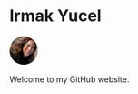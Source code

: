 <!DOCTYPE html>
<html>
<head>
<meta name="viewport" content="width=device-width, initial-scale=1">
<style>
img {
  border-radius: 50%;
}
</style>
</head>
  
<body>
<h1>Irmak Yucel</h1>
<img src="/IMG_3341 2.jpg" alt="pic" width="50" height="50">
<p>Welcome to my GitHub website.</p>
</body>
</html>
